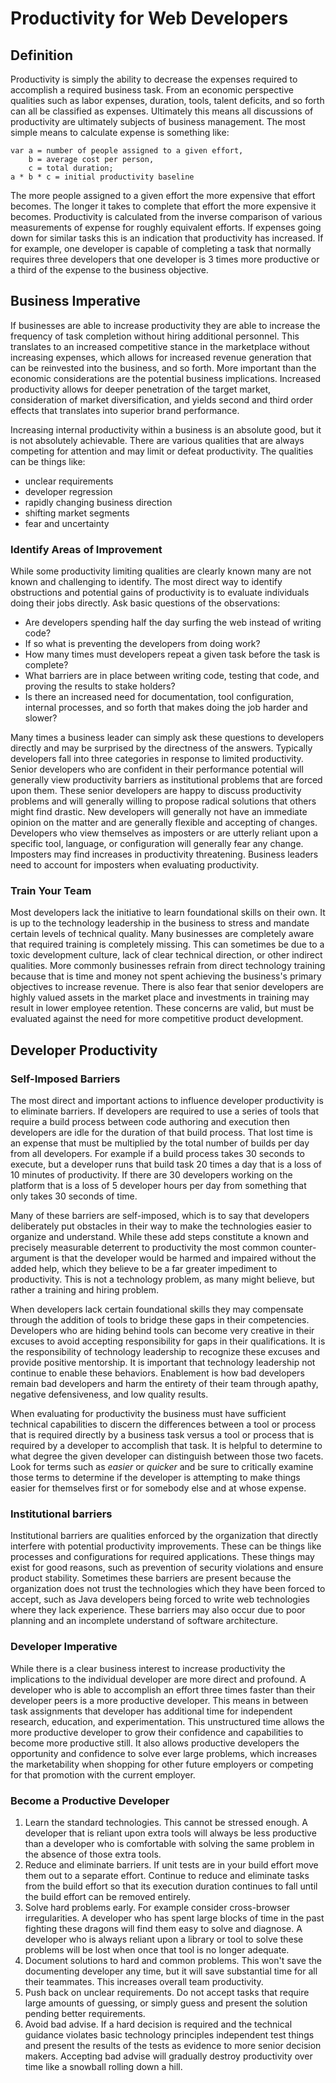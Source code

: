 # Productivity for Web Developers

## Definition

Productivity is simply the ability to decrease the expenses required to accomplish a required business task.  From an economic perspective qualities such as labor expenses, duration, tools, talent deficits, and so forth can all be classified as expenses.  Ultimately this means all discussions of productivity are ultimately subjects of business management.  The most simple means to calculate expense is something like:

    var a = number of people assigned to a given effort,
        b = average cost per person,
        c = total duration;
    a * b * c = initial productivity baseline

The more people assigned to a given effort the more expensive that effort becomes.  The longer it takes to complete that effort the more expensive it becomes.  Productivity is calculated from the inverse comparison of various measurements of expense for roughly equivalent efforts.  If expenses going down for similar tasks this is an indication that productivity has increased.  If for example, one developer is capable of completing a task that normally requires three developers that one developer is 3 times more productive or a third of the expense to the business objective.

## Business Imperative

If businesses are able to increase productivity they are able to increase the frequency of task completion without hiring additional personnel.  This translates to an increased competitive stance in the marketplace without increasing expenses, which allows for increased revenue generation that can be reinvested into the business, and so forth.  More important than the economic considerations are the potential business implications.  Increased productivity allows for deeper penetration of the target market, consideration of market diversification, and yields second and third order effects that translates into superior brand performance.

Increasing internal productivity within a business is an absolute good, but it is not absolutely achievable.  There are various qualities that are always competing for attention and may limit or defeat productivity.  The qualities can be things like:

* unclear requirements
* developer regression
* rapidly changing business direction
* shifting market segments
* fear and uncertainty

### Identify Areas of Improvement

While some productivity limiting qualities are clearly known many are not known and challenging to identify.  The most direct way to identify obstructions and potential gains of productivity is to evaluate individuals doing their jobs directly.  Ask basic questions of the observations:

* Are developers spending half the day surfing the web instead of writing code?
* If so what is preventing the developers from doing work?
* How many times must developers repeat a given task before the task is complete?
* What barriers are in place between writing code, testing that code, and proving the results to stake holders?
* Is there an increased need for documentation, tool configuration, internal processes, and so forth that makes doing the job harder and slower?

Many times a business leader can simply ask these questions to developers directly and may be surprised by the directness of the answers.  Typically developers fall into three categories in response to limited productivity.  Senior developers who are confident in their performance potential will generally view productivity barriers as institutional problems that are forced upon them.  These senior developers are happy to discuss productivity problems and will generally willing to propose radical solutions that others might find drastic.  New developers will generally not have an immediate opinion on the matter and are generally flexible and accepting of changes.  Developers who view themselves as imposters or are utterly reliant upon a specific tool, language, or configuration will generally fear any change.  Imposters may find increases in productivity threatening.  Business leaders need to account for imposters when evaluating productivity.

### Train Your Team

Most developers lack the initiative to learn foundational skills on their own.  It is up to the technology leadership in the business to stress and mandate certain levels of technical quality.  Many businesses are completely aware that required training is completely missing.  This can sometimes be due to a toxic development culture, lack of clear technical direction, or other indirect qualities.  More commonly businesses refrain from direct technology training because that is time and money not spent achieving the business's primary objectives to increase revenue.  There is also fear that senior developers are highly valued assets in the market place and investments in training may result in lower employee retention.  These concerns are valid, but must be evaluated against the need for more competitive product development.

## Developer Productivity

### Self-Imposed Barriers

The most direct and important actions to influence developer productivity is to eliminate barriers.  If developers are required to use a series of tools that require a build process between code authoring and execution then developers are idle for the duration of that build process.  That lost time is an expense that must be multiplied by the total number of builds per day from all developers.  For example if a build process takes 30 seconds to execute, but a developer runs that build task 20 times a day that is a loss of 10 minutes of productivity.  If there are 30 developers working on the platform that is a loss of 5 developer hours per day from something that only takes 30 seconds of time.

Many of these barriers are self-imposed, which is to say that developers deliberately put obstacles in their way to make the technologies easier to organize and understand.  While these add steps constitute a known and precisely measurable deterrent to productivity the most common counter-argument is that the developer would be harmed and impaired without the added help, which they believe to be a far greater impediment to productivity.  This is not a technology problem, as many might believe, but rather a training and hiring problem.

When developers lack certain foundational skills they may compensate through the addition of tools to bridge these gaps in their competencies.  Developers who are hiding behind tools can become very creative in their excuses to avoid accepting responsibility for gaps in their qualifications.  It is the responsibility of technology leadership to recognize these excuses and provide positive mentorship.  It is important that technology leadership not continue to enable these behaviors.  Enablement is how bad developers remain bad developers and harm the entirety of their team through apathy, negative defensiveness, and low quality results.

When evaluating for productivity the business must have sufficient technical capabilities to discern the differences between a tool or process that is required directly by a business task versus a tool or process that is required by a developer to accomplish that task.  It is helpful to determine to what degree the given developer can distinguish between those two facets.  Look for terms such as *easier* or *quicker* and be sure to critically examine those terms to determine if the developer is attempting to make things easier for themselves first or for somebody else and at whose expense.

### Institutional barriers

Institutional barriers are qualities enforced by the organization that directly interfere with potential productivity improvements.  These can be things like processes and configurations for required applications.  These things may exist for good reasons, such as prevention of security violations and ensure product stability.  Sometimes these barriers are present because the organization does not trust the technologies which they have been forced to accept, such as Java developers being forced to write web technologies where they lack experience.  These barriers may also occur due to poor planning and an incomplete understand of software architecture.

### Developer Imperative

While there is a clear business interest to increase productivity the implications to the individual developer are more direct and profound.  A developer who is able to accomplish an effort three times faster than their developer peers is a more productive developer.  This means in between task assignments that developer has additional time for independent research, education, and experimentation.  This unstructured time allows the more productive developer to grow their confidence and capabilities to become more productive still.  It also allows productive developers the opportunity and confidence to solve ever large problems, which increases the marketability when shopping for other future employers or competing for that promotion with the current employer.

### Become a Productive Developer

1. Learn the standard technologies.  This cannot be stressed enough.  A developer that is reliant upon extra tools will always be less productive than a developer who is comfortable with solving the same problem in the absence of those extra tools.
2. Reduce and eliminate barriers.  If unit tests are in your build effort move them out to a separate effort.  Continue to reduce and eliminate tasks from the build effort so that its execution duration continues to fall until the build effort can be removed entirely.
3. Solve hard problems early.  For example consider cross-browser irregularities.  A developer who has spent large blocks of time in the past fighting these dragons will find them easy to solve and diagnose.  A developer who is always reliant upon a library or tool to solve these problems will be lost when once that tool is no longer adequate.
4. Document solutions to hard and common problems.  This won't save the documenting developer any time, but it will save substantial time for all their teammates.  This increases overall team productivity.
5. Push back on unclear requirements.  Do not accept tasks that require large amounts of guessing, or simply guess and present the solution pending better requirements.
6. Avoid bad advise.  If a hard decision is required and the technical guidance violates basic technology principles independent test things and present the results of the tests as evidence to more senior decision makers.  Accepting bad advise will gradually destroy productivity over time like a snowball rolling down a hill.
